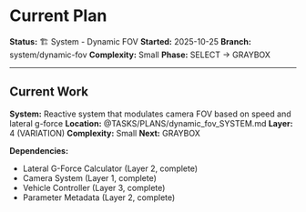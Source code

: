 # Current Plan

**Status:** 🏗️ System - Dynamic FOV
**Started:** 2025-10-25
**Branch:** system/dynamic-fov
**Complexity:** Small
**Phase:** SELECT → GRAYBOX

---

## Current Work

**System:** Reactive system that modulates camera FOV based on speed and lateral g-force
**Location:** @TASKS/PLANS/dynamic_fov_SYSTEM.md
**Layer:** 4 (VARIATION)
**Complexity:** Small
**Next:** GRAYBOX

**Dependencies:**
- Lateral G-Force Calculator (Layer 2, complete)
- Camera System (Layer 1, complete)
- Vehicle Controller (Layer 3, complete)
- Parameter Metadata (Layer 2, complete)
